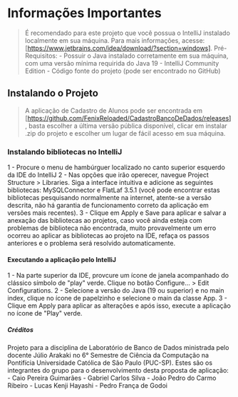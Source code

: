 # Informações Importantes
> É recomendado para este projeto que você possua o IntelliJ instalado localmente em sua máquina.
Para mais informações, acesse: [https://www.jetbrains.com/idea/download/?section=windows].
> Pré-Requisitos: 
    - Possuir o Java instalado corretamente em sua máquina, com uma versão mínima requirida do Java 19
    - IntelliJ Community Edition
    - Código fonte do projeto (pode ser encontrado no GitHub)

## Instalando o Projeto
> A aplicação de Cadastro de Alunos pode ser encontrada em [https://github.com/FenixReloaded/CadastroBancoDeDados/releases], basta escolher a última versão pública disponível, clicar em instalar .zip do projeto e escolher um lugar de fácil acesso em sua máquina.

### Instalando bibliotecas no IntelliJ
1 - Procure o menu de hambúrguer localizado no canto superior esquerdo da IDE do IntelliJ
2 - Nas opções que irão operecer, navegue Project Structure > Libraries. Siga a interface intuitiva e adicione as seguintes bibliotecas: MySQLConnector e FlatLaf 3.5.1 (você pode encontrar estas bibliotecas pesquisando normalmente na internet, atente-se a versão descrita, não há garantia de funcionamento correto da aplicação em versões mais recentes).
3 - Clique em Apply e Save para aplicar e salvar a anexação das bibliotecas ao projetos, caso você ainda esteja com problemas de biblioteca não encontrada, muito provavelmente um erro ocorreu ao aplicar as bibliotecas ao projeto na IDE, refaça os passos anteriores e o problema será resolvido automaticamente.

#### Executando a aplicação pelo IntelliJ
1 - Na parte superior da IDE, provcure um ícone de janela acompanhado do clássico símbolo de "play" verde. Clique no botão Configure... > Edit Configurations.
2 - Selecione a versão do Java (19 ou superior) e no main index, clique no ícone de papelzinho e selecione o main da classe App.
3 - Clique em Apply para aplicar as alterações e após isso, execute a aplicação no ícone de "Play" verde.

##### Créditos
Projeto para a disciplina de Laboratório de Banco de Dados ministrada pelo docente Júlio Arakaki no 6° Semestre de Ciência da Computação na Pontifícia Universidade Católica de São Paulo (PUC-SP).
Estes são os integrantes do grupo para o desenvolvimento desta proposta de aplicação:
    - Caio Pereira Guimarães
    - Gabriel Carlos Silva
    - João Pedro do Carmo Ribeiro
    - Lucas Kenji Hayashi
    - Pedro França de Godoi
